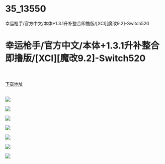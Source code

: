 # 35_13550
幸运枪手/官方中文/本体+1.3.1升补整合即撸版/[XCI][魔改9.2]-Switch520
# 幸运枪手/官方中文/本体+1.3.1升补整合即撸版/[XCI][魔改9.2]-Switch520
 <br/></br>
[下载地址](https://www.switch520.cc/article/13550 "下载地址")
<br/></br>

<p><img src="https://www.switch520.cc/muke_img/upload_art_editor_20210510-1_353fe363dae9f89181da92c882a12505.jpg"></p>
<p><img src="https://www.switch520.cc/muke_img/upload_art_editor_20210510-1_089a5ea2977eb3930dbf33a07a2be3a9.jpg"></p>
<p><img src="https://www.switch520.cc/muke_img/upload_art_editor_20210510-1_22ee261187b5f8393099dd6911db3902.jpg"></p>
<p><img src="https://www.switch520.cc/muke_img/upload_art_editor_20210510-1_8456168a7e2b6db8a601622c5d5fe814.jpg"></p>
<p><img src="https://www.switch520.cc/muke_img/upload_art_editor_20210510-1_4950f165b567b6c65232517cfc39bcfc.jpg"></p>
<p><img src="https://www.switch520.cc/muke_img/upload_art_editor_20210510-1_fa24f7ff8ea3a06b113a5ffed20519e2.jpg"></p>
<p><img src="https://www.switch520.cc/muke_img/upload_art_editor_20210510-1_43c267c440a761e8c48a84f095009e11.jpg"></p>
<p>&nbsp;</p>
<p><strong>&nbsp;</strong></p>
<p><strong>&nbsp;</strong></p>
